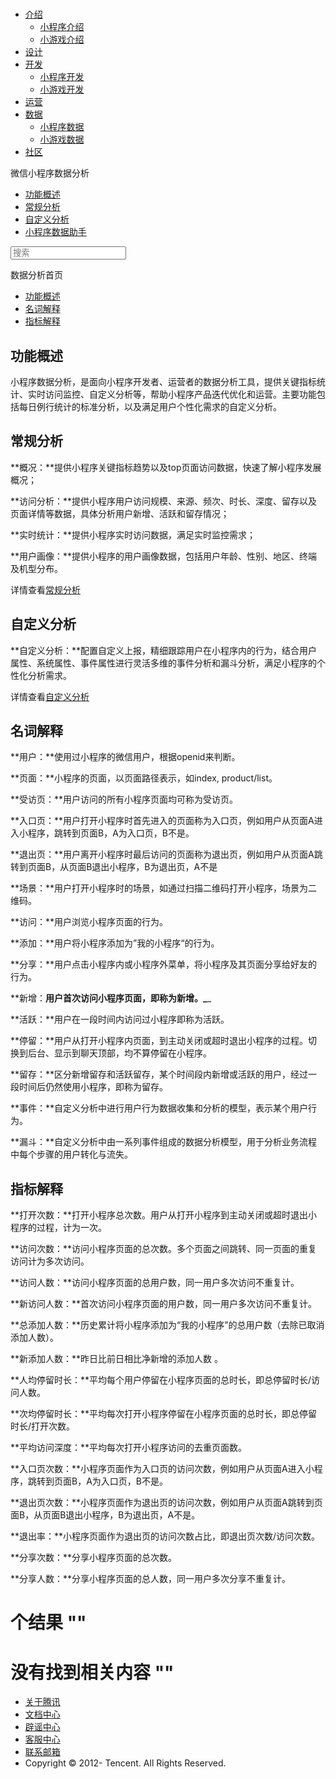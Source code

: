 <div class="book with-summary">

<div class="head">

<div class="head_box">

# [](javascript:; "_('微信公众平台 小程序')")

<div class="header_ctrls">

*   [介绍](javascript:;)
    *   [小程序介绍](https://mp.weixin.qq.com/debug/wxadoc/introduction/index.html)
    *   [小游戏介绍](https://mp.weixin.qq.com/debug/wxagame/introduction/index.html)
*   [设计](https://mp.weixin.qq.com/debug/wxadoc/design/index.html)
*   [开发](javascript:;)
    *   [小程序开发](https://mp.weixin.qq.com/debug/wxadoc/dev/index.html)
    *   [小游戏开发](https://mp.weixin.qq.com/debug/wxagame/dev/index.html)
*   [运营](https://mp.weixin.qq.com/debug/wxadoc/product/index.html)
*   [数据](javascript:;)
    *   [小程序数据](https://mp.weixin.qq.com/debug/wxadoc/analysis/index.html)
    *   [小游戏数据](https://mp.weixin.qq.com/debug/wxagame/analysis/index.html)
*   [社区](https://developers.weixin.qq.com/)

</div>

</div>

</div>

<div class="sub_nav_box">

<div class="sub_nav_inner">

<div class="book-summary-opr" id="js-book-summary-opr"><a class="book-summary-btn"></a></div>

<div class="top_sub_nav">

<div class="top_title_wap"><span class="icon_title"></span>

微信小程序数据分析

</div>

*   [功能概述](./)
*   [常规分析](regular/)
*   [自定义分析](custom/)
*   [小程序数据助手](assistant/)

</div>

<div id="book-search-input" role="search">

<form><label for="search-input" class="search-icon" id="js-search-icon"></label><input type="text" id="search-input" name="search-input" placeholder="搜索"> </form>

</div>

</div>

</div>

<div class="book-summary">

<div class="book-summary-home" id="js-summary-home"><a><span class="icon_home_s"></span><span class="s_title_2">数据分析首页</span></a></div>

<nav role="navigation">

*   [功能概述](./#功能概述)
*   [名词解释](./#名词解释)
*   [指标解释](./#指标解释)

</nav>

</div>

<div class="book-body">

<div class="body-inner">

<div class="page-wrapper" tabindex="-1" role="main">

<div class="page-inner">

<div id="book-search-results">

<div class="search-noresults">

<section class="normal markdown-section">

# 功能概述

小程序数据分析，是面向小程序开发者、运营者的数据分析工具，提供关键指标统计、实时访问监控、自定义分析等，帮助小程序产品迭代优化和运营。主要功能包括每日例行统计的标准分析，以及满足用户个性化需求的自定义分析。

## 常规分析

**概况：**提供小程序关键指标趋势以及top页面访问数据，快速了解小程序发展概况；

**访问分析：**提供小程序用户访问规模、来源、频次、时长、深度、留存以及页面详情等数据，具体分析用户新增、活跃和留存情况；

**实时统计：**提供小程序实时访问数据，满足实时监控需求；

**用户画像：**提供小程序的用户画像数据，包括用户年龄、性别、地区、终端及机型分布。

详情查看[常规分析](https://mp.weixin.qq.com/debug/wxadoc/analysis/regular/)

## 自定义分析

**自定义分析：**配置自定义上报，精细跟踪用户在小程序内的行为，结合用户属性、系统属性、事件属性进行灵活多维的事件分析和漏斗分析，满足小程序的个性化分析需求。

详情查看[自定义分析](https://mp.weixin.qq.com/debug/wxadoc/analysis/custom/)

# 名词解释

**用户：**使用过小程序的微信用户，根据openid来判断。

**页面：**小程序的页面，以页面路径表示，如index, product/list。

**受访页：**用户访问的所有小程序页面均可称为受访页。

**入口页：**用户打开小程序时首先进入的页面称为入口页，例如用户从页面A进入小程序，跳转到页面B，A为入口页，B不是。

**退出页：**用户离开小程序时最后访问的页面称为退出页，例如用户从页面A跳转到页面B，从页面B退出小程序，B为退出页，A不是

**场景：**用户打开小程序时的场景，如通过扫描二维码打开小程序，场景为二维码。

**访问：**用户浏览小程序页面的行为。

**添加：**用户将小程序添加为”我的小程序“的行为。

**分享：**用户点击小程序内或小程序外菜单，将小程序及其页面分享给好友的行为。

**新增：**用户首次访问小程序页面，即称为新增。_**_

**活跃：**用户在一段时间内访问过小程序即称为活跃。

**停留：**用户从打开小程序内页面，到主动关闭或超时退出小程序的过程。切换到后台、显示到聊天顶部，均不算停留在小程序。

**留存：**区分新增留存和活跃留存，某个时间段内新增或活跃的用户，经过一段时间后仍然使用小程序，即称为留存。

**事件：**自定义分析中进行用户行为数据收集和分析的模型，表示某个用户行为。

**漏斗：**自定义分析中由一系列事件组成的数据分析模型，用于分析业务流程中每个步骤的用户转化与流失。

# 指标解释

**打开次数：**打开小程序总次数。用户从打开小程序到主动关闭或超时退出小程序的过程，计为一次。

**访问次数：**访问小程序页面的总次数。多个页面之间跳转、同一页面的重复访问计为多次访问。

**访问人数：**访问小程序页面的总用户数，同一用户多次访问不重复计。

**新访问人数：**首次访问小程序页面的用户数，同一用户多次访问不重复计。

**总添加人数：**历史累计将小程序添加为“我的小程序”的总用户数（去除已取消添加人数）。

**新添加人数：**昨日比前日相比净新增的添加人数 。

**人均停留时长：**平均每个用户停留在小程序页面的总时长，即总停留时长/访问人数。

**次均停留时长：**平均每次打开小程序停留在小程序页面的总时长，即总停留时长/打开次数。

**平均访问深度：**平均每次打开小程序访问的去重页面数。

**入口页次数：**小程序页面作为入口页的访问次数，例如用户从页面A进入小程序，跳转到页面B，A为入口页，B不是。

**退出页次数：**小程序页面作为退出页的访问次数，例如用户从页面A跳转到页面B，从页面B退出小程序，B为退出页，A不是。

**退出率：**小程序页面作为退出页的访问次数占比，即退出页次数/访问次数。

**分享次数：**分享小程序页面的总次数。

**分享人数：**分享小程序页面的总人数，同一用户多次分享不重复计。

</section>

</div>

<div class="search-results">

<div class="has-results">

# <span class="search-results-count"></span>个结果 "<span class="search-query"></span>"

</div>

<div class="no-results">

# 没有找到相关内容 "<span class="search-query"></span>"

</div>

</div>

</div>

</div>

</div>

<div class="foot" id="footer">

*   [关于腾讯](http://www.tencent.com/zh-cn/index.shtml)
*   [文档中心](https://mp.weixin.qq.com/debug/wxadoc/introduction/index.html)
*   [辟谣中心](https://mp.weixin.qq.com/cgi-bin/opshowpage?action=dispelinfo&lang=zh_CN&begin=1&count=9)
*   [客服中心](http://kf.qq.com/faq/120911VrYVrA1509086vyumm.html)
*   [联系邮箱](mailto:weixinmp@qq.com)
*   Copyright © 2012-<span id="s_copyright_year"></span> Tencent. All Rights Reserved.

</div>

</div>

[](regular/)</div>

</div>